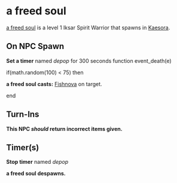 # a freed soul



[a freed soul](/npc/88093) is a level 1 Iksar Spirit Warrior that spawns in [Kaesora](/zone/88).






## On NPC Spawn

**Set a timer** named *depop* for 300 seconds
function event_death(e)

if(math.random(100) < 75) then


**a freed soul casts:** [Fishnova](/spell/1017) on target.




end



## Turn-Ins



**This NPC *should* return incorrect items given.**



## Timer(s)

**Stop timer** named *depop*

**a freed soul despawns.**




